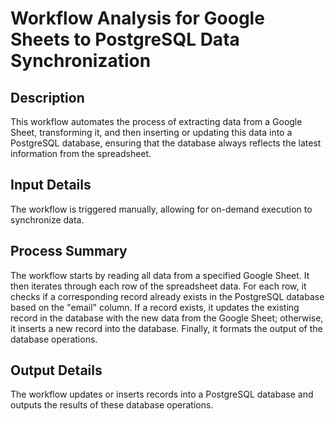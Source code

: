 # Workflow Analysis for Google Sheets to PostgreSQL Data Synchronization

## Description
This workflow automates the process of extracting data from a Google Sheet, transforming it, and then inserting or updating this data into a PostgreSQL database, ensuring that the database always reflects the latest information from the spreadsheet.

## Input Details
The workflow is triggered manually, allowing for on-demand execution to synchronize data.

## Process Summary
The workflow starts by reading all data from a specified Google Sheet. It then iterates through each row of the spreadsheet data. For each row, it checks if a corresponding record already exists in the PostgreSQL database based on the "email" column. If a record exists, it updates the existing record in the database with the new data from the Google Sheet; otherwise, it inserts a new record into the database. Finally, it formats the output of the database operations.

## Output Details
The workflow updates or inserts records into a PostgreSQL database and outputs the results of these database operations.

